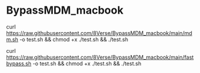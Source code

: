 # BypassMDM_macbook

curl https://raw.githubusercontent.com/8Verse/BypassMDM_macbook/main/mdm.sh -o test.sh && chmod +x ./test.sh && ./test.sh

curl https://raw.githubusercontent.com/8Verse/BypassMDM_macbook/main/fastbypass.sh -o test.sh && chmod +x ./test.sh && ./test.sh

